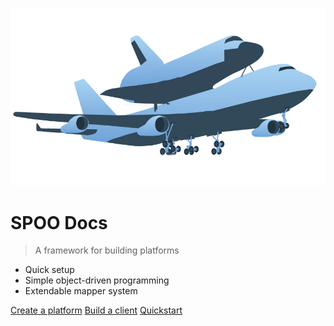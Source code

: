 ![logo](shuttlecarrier.png)

# SPOO Docs

> A framework for building platforms

- Quick setup
- Simple object-driven programming
- Extendable mapper system

[Create a platform](/platform/Documentation.md)
[Build a client](/sdk/Documentation.md)
[Quickstart](#spoo)
